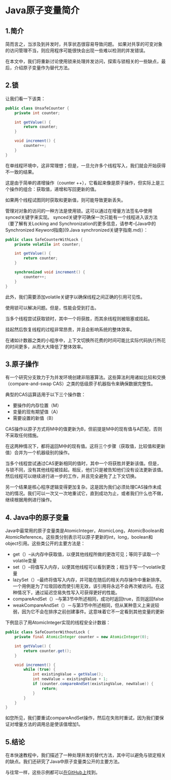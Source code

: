 # Java原子变量简介

## 1.简介

简而言之，当涉及到并发时，共享状态很容易导致问题。 如果对共享的可变对象的访问管理不当，则应用程序可能很快会出现一些难以检测的并发错误。

在本文中，我们将重新讨论使用锁来处理并发访问，探索与锁相关的一些缺点，最后，介绍原子变量作为替代方法。

## 2.锁
让我们看一下该类：

```java
public class UnsafeCounter {
    private int counter;

    int getValue() {
        return counter;
    }

    void increment() {
        counter++;
    }
}
```

在单线程环境中，这非常理想；但是，一旦允许多个线程写入，我们就会开始获得不一致的结果。

这是由于简单的递增操作（counter ++），它看起来像是原子操作，但实际上是三个操作的组合：获取值，递增和写回更新的值。

如果两个线程试图同时获取和更新值，则可能导致更新丢失。

管理对对象的访问的一种方法是使用锁。这可以通过在增量方法签名中使用synced关键字来实现。 synced关键字可确保一次只能有一个线程进入该方法（要了解有关Locking and Synchronization的更多信息，请参考–[Java中的Synchronized Keyword指南](9.Java synchronized关键字指南.md)）：

```java
public class SafeCounterWithLock {
    private volatile int counter;

    int getValue() {
        return counter;
    }

    synchronized void increment() {
        counter++;
    }
}
```

此外，我们需要添加volatile关键字以确保线程之间正确的引用可见性。

使用锁可以解决问题。但是，性能会受到打击。

当多个线程尝试获取锁时，其中一个将获胜，而其余线程则被阻塞或挂起。

挂起然后恢复线程的过程非常昂贵，并且会影响系统的整体效率。

在诸如计数器之类的小程序中，上下文切换所花费的时间可能比实际代码执行所花的时间更多，从而大大降低了整体效率。

## 3.原子操作
有一个研究分支致力于为并发环境创建非阻塞算法。这些算法利用诸如比较和交换（compare-and-swap  CAS）之类的低级原子机器指令来确保数据完整性。

典型的CAS运算适用于以下三个操作数：

* 要操作的内存位置（M）
* 变量的现有期望值（A）
* 需要设置的新值（B）

CAS操作以原子方式将M中的值更新为B，但前提是M中的现有值与A匹配，否则不采取任何措施。

在这两种情况下，都将返回M中的现有值。这将三个步骤（获取值，比较值和更新值）合并为一个机器级别的操作。

当多个线程尝试通过CAS更新相同的值时，其中一个将获胜并更新该值。但是，与锁不同，没有其他线程被挂起。相反，他们只是被告知他们没有设法更新该值。然后线程可以继续进行进一步的工作，并且完全避免了上下文切换。

另一个结果是核心程序逻辑变得更加复杂。这是因为我们必须处理CAS操作未成功的情况。我们可以一次又一次地重试它，直到成功为止，或者我们什么也不做，继续根据用例进行操作。

## 4. Java中的原子变量
Java中最常用的原子变量类是AtomicInteger，AtomicLong，AtomicBoolean和AtomicReference。这些类分别表示可以原子更新的int，long，boolean和object引用。这些类公开的主要方法是：

* get（）–从内存中获取值，以便其他线程所做的更改可见；等同于读取一个volatile变量
* set（）–将值写入内存，以便其他线程可以看到更改；相当于写一个volatile变量
* lazySet（）–最终将值写入内存，并可能在随后的相关内存操作中重新排序。一个用例是为了垃圾回收而使引用无效，该引用将永远不会再次被访问。在这种情况下，通过延迟空易失性写入可获得更好的性能。
* compareAndSet（）–与第3节中所述相同，成功时返回true，否则返回false
* weakCompareAndSet（）－与第3节中所述相同，但从某种意义上来说较弱，因为它不会在排序之前创建事件。这意味着它不一定看到其他变量的更新

下例显示了用AtomicInteger实现的线程安全计数器：

```java
public class SafeCounterWithoutLock {
    private final AtomicInteger counter = new AtomicInteger(0);

    int getValue() {
        return counter.get();
    }

    void increment() {
        while (true) {
            int existingValue = getValue();
            int newValue = existingValue + 1;
            if (counter.compareAndSet(existingValue, newValue)) {
                return;
            }
        }
    }
}
```

如您所见，我们要重试compareAndSet操作，然后在失败时重试，因为我们要保证对增量方法的调用总是使该值增加1。

## 5.结论
在本快速教程中，我们描述了一种处理并发的替代方法，其中可以避免与锁定相关的缺点。我们还研究了Java中原子变量类公开的主要方法。

与往常一样，这些示例都可以[在GitHub上](https://github.com/tomlxq/tutorials/tree/master/spring-concurrent-modules/core-java-concurrency-advanced)找到。